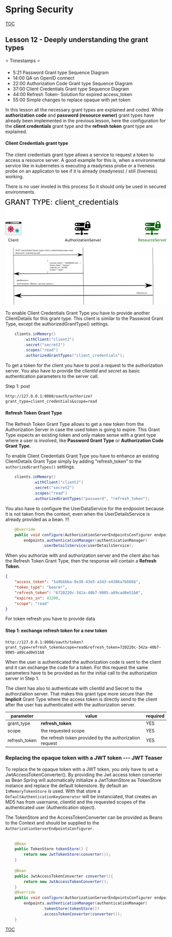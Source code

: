# Spring Security
[TOC](./README.md)

## Lesson 12 - Deeply understanding the grant types

⭐ Timestamps ⭐
- 5:21 Password Grant type Sequence Diagram
- 14:00 QA on OpenID connect
- 22:00 Authorization Code Grant type Sequence Diagram
- 37:00 Client Credentials Grant type Sequence Diagram
- 44:00 Refresh Token- Solution for expired access_token
- 55:00 Simple changes to replace opaque with jwt token


In this lesson all the necessary grant types are explained and coded. While **authorization code** and  **password (resource owner)**
grant types have already been implemented in the previous lesson, here the configuration for
the **client credentials** grant type and the **refresh token** grant type are explained.

#### Client Credentials grant type

The client credentials grant type allows a service to request a token to access a resource server.
A good example for this is, when a environmental service like in kubernetes is executing a readyness probe or a liveness
probe on an applicaton to see if it is already (readyness) / still (liveness) working.

There is no user involed in this process So it should only be used in secured environments.

![Client Credentials Grand type](images/oauth2-granttype-client_credentials-sequence.png)

To enable Client Credentials Grant Type you have to provide another ClientDetails for this grant type.
This client is similar to the Password Grant Type, except the authorizedGrantType() settings.

```java
    clients.inMemory()
        .withClient("client2")
        .secret("secret2")
        .scopes("read")
        .authorizedGrantTypes("client_credentials");
```

To get a token for the client you have to post a request to the authorization server.
You also have to provide the _clientId_ and _secret_ as basic authentication parameters to the server call.

Step 1: post
```
http://127.0.0.1:8080/oauth/authorize?grant_type=client_credentials&scope=read
```

#### Refresh Token Grant Type

The Refresh Token Grant Type allows to get a new token from the Authorization Server in case the used token is going to
expire. This Grant Type expects an existing token and only makes sense with a grant type where a user is involved, like **Password Grant Type** or
**Authorization Code Grant Type**.

To enable Client Credentials Grant Type you have to enhance an existing ClientDetails Grant Type simply by adding
"refresh_token" to the `authorizedGrantTypes()` settings.

```java
    clients.inMemory()
            .withClient("client2")
            .secret("secret2")
            .scopes("read")
            .authorizedGrantTypes("password", "refresh_token");
```

You also have to configure the UserDataService for the endpooint because it is not taken from the context, even when the
UserDetailsService is already provided as a bean. !!!

```java
    @Override
    public void configure(AuthorizationServerEndpointsConfigurer endpoints) throws Exception {
        endpoints.authenticationManager(authenticationManager)
                .userDetailsService(userDetailsService);
```

When you authorize with and authorization server and the client also has the Refresh Token Grant Type, then the
response will contain a **Refresh Token**.




```json
{
    "access_token": "5a9bbbba-0e30-43e5-a343-e4386a7b666b",
    "token_type": "bearer",
    "refresh_token": "6720220c-342a-40b7-9005-a89cad0e51b8",
    "expires_in": 43200,
    "scope": "read"
}
```

For token refresh you have to provide data

#### Step 1: exchange refresh token for a new  token
```
http://127.0.0.1:8080/oauth/token?grant_type=refresh_token&scope=read&refresh_token=720220c-342a-40b7-9005-a89cad0e51b8
```

When the user is authenticated the authorization code is sent to the client and it can exchange the code for a token.
For this request the same parameters have to be provided as for the initial call to the authorization server in Step 1.

The client has also to authenticate with clientId and Secret to the authorziation server.
That makes this grant type more secure than the **Implicit** Grant Type where the access token is directly send to the
client after the user has authenticated with the authorization server.

|   parameter   | value | required |
|---------------|------ | -------- |
| grant_type    | **refresh_token**   |  YES |
| scope         | the requested scope      | YES |
| refresh_token  | the refresh token provided by the authorization request | YES |



### Replacing the opaque token with a JWT token  --- JWT Teaser

To replace the te opaque token with a JWT token, you only have to set a JwtAccessTokenConverter().
By providing  the Jwt access token converter as Bean Spring will automatically initialize a JwtTokenStore as TokenStore
instance and replace the default tokenstore. By default an `InMemoryTokenStore` is used. With that store a  
`DefaultAuthenticationKeyGenerator` will be instanciated, that creates an MD5 has from username, clientId and the requested
scopes of the authenticated user (Authentication object).

The TokenStore and the AccessTokenConverter can be provided as Beans to the Context and should be supplied to the
`AuthorizationServerEndpointsConfigurer`.

```java
  
    @Bean
    public TokenStore tokenStore() {
        return new JwtTokenStore(converter());
    }

    @Bean
    public JwtAccessTokenConverter converter(){
        return new JwtAccessTokenConverter();
    }
    @Override
    public void configure(AuthorizationServerEndpointsConfigurer endpoints) throws Exception {
        endpoints.authenticationManager(authenticationManager)
                .tokenStore(tokenStore())
                .accessTokenConverter(converter());
    }

```

[TOC](./README.md)
